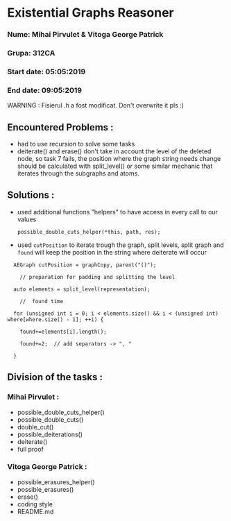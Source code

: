 <!-- 
  Authors: Mihai Pirvulet & Vitoga George Patrick
  Repo link : https://github.com/patrickgeorge1/Existential-Graphs-Reasoner
-->
# Existential Graphs Reasoner


### Nume: Mihai Pirvulet & Vitoga George Patrick
### Grupa: 312CA
### Start date: 05:05:2019
### End date: 09:05:2019

  WARNING : Fisierul .h a fost modificat. Don't overwrite it pls :)

## Encountered Problems :
* had to use recursion to solve some tasks
* deiterate() and erase() don't take in account the level of the deleted node, so task 7 fails, the position where the graph string needs change should be calculated with split_level() or some similar mechanic that iterates through the subgraphs and atoms.

## Solutions :
* used additional functions "helpers" to have access in every call to our values

 	 `possible_double_cuts_helper(*this, path, res);`
* used `cutPosition` to iterate trough the graph, split levels, split graph and `found` will keep the position in the string where deiterate will occur

```
  AEGraph cutPosition = graphCopy, parent("()");
  
  	// preparation for padding and splitting the level
  
  auto elements = split_level(representation);
  
  	//  found time
  
  for (unsigned int i = 0; i < elements.size() && i < (unsigned int) where[where.size() - 1]; ++i) {
   
    found+=elements[i].length();
    
    found+=2;  // add separators -> ", "
    
  }
  ```
  ## Division of the tasks :
  
  ### Mihai Pirvulet :
  * possible_double_cuts_helper()
  * possible_double_cuts()
  * double_cut()
  * possible_deiterations()
  * deiterate()
  * full proof

  
  
  ### Vitoga George Patrick :
  * possible_erasures_helper()
  * possible_erasures()
  * erase()
  * coding style
  * README.md
